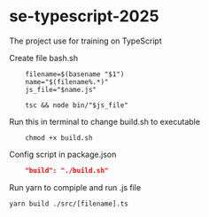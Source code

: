 # se-typescript-2025
The project use for training on TypeScript

Create file bash.sh

```shell
    filename=$(basename "$1")
    name="$(filename%.*)"
    js_file="$name.js"

    tsc && node bin/"$js_file"
```

Run this in terminal to change build.sh to executable

```shell
    chmod +x build.sh
```

Config script in package.json

```json
    "build": "./build.sh"
```

Run yarn to compiple and run .js file

```shell
yarn build ./src/[filename].ts
```